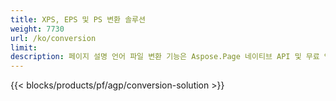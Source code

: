 ```yaml
---
title: XPS, EPS 및 PS 변환 솔루션 
weight: 7730
url: /ko/conversion
limit: 
description: 페이지 설명 언어 파일 변환 기능은 Aspose.Page 네이티브 API 및 무료 앱에서 제공하여 XPS, PS, EPS 및 OXPS 파일을 변환합니다.
---
```


{{< blocks/products/pf/agp/conversion-solution >}} 